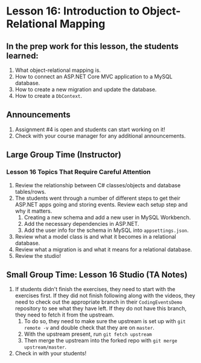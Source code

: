 # Lesson 16: Introduction to Object-Relational Mapping

## In the prep work for this lesson, the students learned:

1. What object-relational mapping is.
1. How to connect an ASP.NET Core MVC application to a MySQL database.
1. How to create a new migration and update the database.
1. How to create a ``DbContext``.

## Announcements

1. Assignment #4 is open and students can start working on it!
1. Check with your course manager for any additional announcements.

## Large Group Time (Instructor)

### Lesson 16 Topics That Require Careful Attention

1. Review the relationship between C# classes/objects and database tables/rows.
1. The students went through a number of different steps to get their ASP.NET apps going and storing events. Review each setup step and why it matters.
   1. Creating a new schema and add a new user in MySQL Workbench.
   1. Add the necessary dependencies in ASP.NET.
   1. Add the user info for the schema in MySQL into ``appsettings.json``.
1. Review what a model class is and what it becomes in a relational database.
1. Review what a migration is and what it means for a relational database.
1. Review the studio!

## Small Group Time: Lesson 16 Studio (TA Notes)

1. If students didn't finish the exercises, they need to start with the exercises first. If they did not finish following along with the videos, they need to check out the appropriate branch in their ``CodingEventsDemo`` repository to see what they have left. If they do not have this branch, they need to fetch it from the upstream.
   1. To do so, they need to make sure the upstream is set up with ``git remote -v`` and double check that they are on ``master``.
   1. With the upstream present, run ``git fetch upstream``
   1. Then merge the upstream into the forked repo with ``git merge upstream/master``.
1. Check in with your students!
